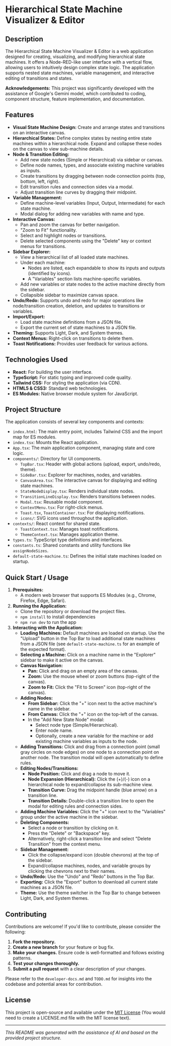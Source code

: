 
# Hierarchical State Machine Visualizer & Editor

## Description

The Hierarchical State Machine Visualizer & Editor is a web application designed for creating, visualizing, and modifying hierarchical state machines. It offers a Node-RED-like user interface with a vertical flow, allowing users to intuitively design complex state logic. The application supports nested state machines, variable management, and interactive editing of transitions and states.

**Acknowledgements:** This project was significantly developed with the assistance of Google's Gemini model, which contributed to coding, component structure, feature implementation, and documentation.

## Features

*   **Visual State Machine Design:** Create and arrange states and transitions on an interactive canvas.
*   **Hierarchical States:** Define complex states by nesting entire state machines within a hierarchical node. Expand and collapse these nodes on the canvas to view sub-machine details.
*   **Node & Transition Editing:**
    *   Add new state nodes (Simple or Hierarchical) via sidebar or canvas.
    *   Define node names, types, and associate existing machine variables as inputs.
    *   Create transitions by dragging between node connection points (top, bottom, left, right).
    *   Edit transition rules and connection sides via a modal.
    *   Adjust transition line curves by dragging their midpoint.
*   **Variable Management:**
    *   Define machine-level variables (Input, Output, Intermediate) for each state machine.
    *   Modal dialog for adding new variables with name and type.
*   **Interactive Canvas:**
    *   Pan and zoom the canvas for better navigation.
    *   "Zoom to Fit" functionality.
    *   Select and highlight nodes or transitions.
    *   Delete selected components using the "Delete" key or context menus for transitions.
*   **Sidebar Explorer:**
    *   View a hierarchical list of all loaded state machines.
    *   Under each machine:
        *   Nodes are listed, each expandable to show its inputs and outputs (identified by icons).
        *   A "Variables" section lists machine-specific variables.
    *   Add new variables or state nodes to the active machine directly from the sidebar.
    *   Collapsible sidebar to maximize canvas space.
*   **Undo/Redo:** Supports undo and redo for major operations like node/transition creation, deletion, and updates to transitions or variables.
*   **Import/Export:**
    *   Load state machine definitions from a JSON file.
    *   Export the current set of state machines to a JSON file.
*   **Theming:** Supports Light, Dark, and System themes.
*   **Context Menus:** Right-click on transitions to delete them.
*   **Toast Notifications:** Provides user feedback for various actions.

## Technologies Used

*   **React:** For building the user interface.
*   **TypeScript:** For static typing and improved code quality.
*   **Tailwind CSS:** For styling the application (via CDN).
*   **HTML5 & CSS3:** Standard web technologies.
*   **ES Modules:** Native browser module system for JavaScript.

## Project Structure

The application consists of several key components and contexts:

*   `index.html`: The main entry point, includes Tailwind CSS and the import map for ES modules.
*   `index.tsx`: Mounts the React application.
*   `App.tsx`: The main application component, managing state and core logic.
*   `components/`: Directory for UI components.
    *   `TopBar.tsx`: Header with global actions (upload, export, undo/redo, theme).
    *   `SideBar.tsx`: Explorer for machines, nodes, and variables.
    *   `CanvasArea.tsx`: The interactive canvas for displaying and editing state machines.
    *   `StateNodeDisplay.tsx`: Renders individual state nodes.
    *   `TransitionLineDisplay.tsx`: Renders transitions between nodes.
    *   `Modal.tsx`: Reusable modal component.
    *   `ContextMenu.tsx`: For right-click menus.
    *   `Toast.tsx`, `ToastContainer.tsx`: For displaying notifications.
    *   `icons/`: SVG icons used throughout the application.
*   `contexts/`: React context for shared state.
    *   `ToastContext.tsx`: Manages toast notifications.
    *   `ThemeContext.tsx`: Manages application theme.
*   `types.ts`: TypeScript type definitions and interfaces.
*   `constants.ts`: Shared constants and utility functions like `assignNodeSizes`.
*   `default-state-machine.ts`: Defines the initial state machines loaded on startup.

## Quick Start / Usage

1.  **Prerequisites:**
    *   A modern web browser that supports ES Modules (e.g., Chrome, Firefox, Edge, Safari).
2.  **Running the Application:**
    *   Clone the repository or download the project files.
    *   `npm install` to install dependencies
    *   `npm run dev` to run the app
3.  **Interacting with the Application:**
    *   **Loading Machines:** Default machines are loaded on startup. Use the "Upload" button in the Top Bar to load additional state machines from a JSON file (see `default-state-machine.ts` for an example of the expected format).
    *   **Selecting a Machine:** Click on a machine name in the "Explorer" sidebar to make it active on the canvas.
    *   **Canvas Navigation:**
        *   **Pan:** Click and drag on an empty area of the canvas.
        *   **Zoom:** Use the mouse wheel or zoom buttons (top-right of the canvas).
        *   **Zoom to Fit:** Click the "Fit to Screen" icon (top-right of the canvas).
    *   **Adding Nodes:**
        *   **From Sidebar:** Click the "+" icon next to the active machine's name in the sidebar.
        *   **From Canvas:** Click the "+" icon on the top-left of the canvas.
        *   In the "Add New State Node" modal:
            *   Select node type (Simple/Hierarchical).
            *   Enter node name.
            *   Optionally, create a new variable for the machine or add existing machine variables as inputs to the node.
    *   **Adding Transitions:** Click and drag from a connection point (small gray circles on node edges) on one node to a connection point on another node. The transition modal will open automatically to define rules.
    *   **Editing Nodes/Transitions:**
        *   **Node Position:** Click and drag a node to move it.
        *   **Node Expansion (Hierarchical):** Click the (+)/(-) icon on a hierarchical node to expand/collapse its sub-machine view.
        *   **Transition Curve:** Drag the midpoint handle (blue arrow) on a transition line.
        *   **Transition Details:** Double-click a transition line to open the modal for editing rules and connection sides.
    *   **Adding Machine Variables:** Click the "+" icon next to the "Variables" group under the active machine in the sidebar.
    *   **Deleting Components:**
        *   Select a node or transition by clicking on it.
        *   Press the "Delete" or "Backspace" key.
        *   Alternatively, right-click a transition line and select "Delete Transition" from the context menu.
    *   **Sidebar Management:**
        *   Click the collapse/expand icon (double chevrons) at the top of the sidebar.
        *   Expand/collapse machines, nodes, and variable groups by clicking the chevrons next to their names.
    *   **Undo/Redo:** Use the "Undo" and "Redo" buttons in the Top Bar.
    *   **Exporting:** Click the "Export" button to download all current state machines as a JSON file.
    *   **Theme:** Use the theme switcher in the Top Bar to change between Light, Dark, and System themes.

## Contributing

Contributions are welcome! If you'd like to contribute, please consider the following:

1.  **Fork the repository.**
2.  **Create a new branch** for your feature or bug fix.
3.  **Make your changes.** Ensure code is well-formatted and follows existing patterns.
4.  **Test your changes thoroughly.**
5.  **Submit a pull request** with a clear description of your changes.

Please refer to the `developer-docs.md` and `TODO.md` for insights into the codebase and potential areas for contribution.

## License

This project is open-source and available under the [MIT License](LICENSE.md) (You would need to create a LICENSE.md file with the MIT license text).

---
*This README was generated with the assistance of AI and based on the provided project structure.*
